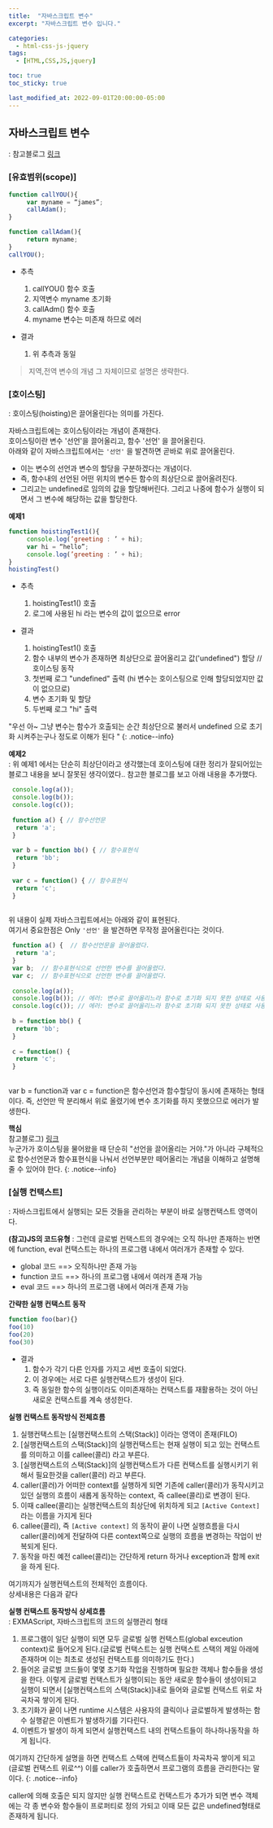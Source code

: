 ```yaml
---
title:  "자바스크립트 변수"
excerpt: "자바스크립트 변수 입니다."

categories:
  - html-css-js-jquery
tags:
  - [HTML,CSS,JS,jquery]

toc: true
toc_sticky: true

last_modified_at: 2022-09-01T20:00:00-05:00
---
```


## 자바스크립트 변수
: 참고블로그 [링크](https://yubylab.tistory.com/entry/%EC%9E%90%EB%B0%94%EC%8A%A4%ED%81%AC%EB%A6%BD%ED%8A%B8-%EB%B3%80%EC%88%98%EB%A1%9C-%EC%9E%90%EB%B0%94%EC%8A%A4%ED%81%AC%EB%A6%BD%ED%8A%B8-%EC%9D%B4%ED%95%B4%ED%95%98%EA%B8%B0)
### [유효범위(scope)]

```js
function callYOU(){
     var myname = “james”;
     callAdam();
}

function callAdam(){
     return myname;
}
callYOU();

```

- 추측
  1. callYOU() 함수 호출
  2. 지역변수 myname 초기화
  3. callAdm() 함수 호출
  4. myname 변수는 미존재 하므로 에러

- 결과
  1. 위 추측과 동일

> 지역,전역 변수의 개념 그 자체이므로 설명은 생략한다.


### [호이스팅]
: 호이스팅(hoisting)은 끌어올린다는 의미를 가진다.  

자바스크립트에는 호이스팅이라는 개념이 존재한다.  
호이스팅이란 변수 '선언'을 끌어올리고, 함수 '선언' 을 끌어올린다.  
아래와 같이 자바스크립트에서는 `'선언'` 을 발견하면 곧바로 위로 끌어올린다.

- 이는 변수의 선언과 변수의 할당을 구분하겠다는 개념이다.  
- 즉, 함수내의 선언된 어떤 위치의 변수든 함수의 최상단으로 끌어올려진다. 
- 그리고는 undefined로 임의의 값을 할당해버린다. 그리고 나중에 함수가 실행이 되면서 그 변수에 해당하는 값을 할당한다.
  
**예제1**
```js
function hoistingTest1(){
     console.log(’greeting : ’ + hi);
     var hi = “hello”;
     console.log(’greeting : ’ + hi);
}
hoistingTest()

```

- 추측
  1. hoistingTest1() 호출
  2. 로그에 사용된 hi 라는 변수의 값이 없으므로 error
 
- 결과
  1. hoistingTest1() 호출
  2. 함수 내부의 변수가 존재하면 최상단으로 끌어올리고 값('undefined") 할당   //호이스팅 동작
  3. 첫번째 로그 "undefined" 출력 (hi 변수는 호이스팅으로 인해 할당되었지만 값이 없으므로)
  4. 변수 초기화 및 할당
  5. 두번째 로그 "hi" 출력
  
"우선 아~ 그냥 변수는 함수가 호출되는 순간 최상단으로 불러서 undefined 으로 초기화 시켜주는구나 정도로 이해가 된다 "
{: .notice--info}  
  
  
**예제2**  
: 위 예제1 에서는 단순히 최상단이라고 생각했는데 호이스팅에 대한 정리가 잘되어있는 블로그 내용을 보니 잘못된 생각이였다.. 참고한 블로그를 보고 아래 내용을 추가했다.

```js
 console.log(a());
 console.log(b());
 console.log(c());
 
 function a() { // 함수선언문
  return 'a';
 }
  
 var b = function bb() { // 함수표현식
  return 'bb';
 }
 
 var c = function() { // 함수표현식
  return 'c';
 } 
 
```

위 내용이 실제 자바스크립트에서는 아래와 같이 표현된다.  
여기서 중요한점은 Only `'선언'` 을 발견하면 무작정 끌어올린다는 것이다. 
 
```js
 function a() {  // 함수선언문을 끌어올렸다.
  return 'a';
 }
 var b;  // 함수표현식으로 선언한 변수를 끌어올렸다.
 var c;  // 함수표현식으로 선언한 변수를 끌어올렸다.
 
 console.log(a());
 console.log(b()); // 에러: 변수로 끌어올리느라 함수로 초기화 되지 못한 상태로 사용되었다,
 console.log(c()); // 에러: 변수로 끌어올리느라 함수로 초기화 되지 못한 상태로 사용되었다,
 
 b = function bb() {
  return 'bb';
 }
 
 c = function() {
  return 'c';
 } 
 
```
  
var b = function과 var c = function은  함수선언과 함수할당이 동시에 존재하는 형태이다.
즉, 선언만 딱 분리해서 위로 올렸기에 변수 초기화를 하지 못했으므로 에러가 발생한다.


**핵심**  
참고블로그) [링크](https://kim6394.tistory.com/19)  
누군가가 호이스팅을 물어왔을 때 단순히 "선언을 끌어올리는 거야."가 아니라
구체적으로 함수선언문과 함수표현식을 나눠서 선언부분만 떼어올리는 개념을
이해하고 설명해줄 수 있어야 한다.
{: .notice--info}
  
  
### [실행 컨택스트]
: 자바스크립트에서 실행되는 모든 것들을 관리하는 부분이 바로 실행컨택스트 영역이다.

**(참고)JS의 코드유형**
: 그런데 글로벌 컨택스트의 경우에는 오직 하나만 존재하는 반면에 function, eval 컨택스트는 하나의 프로그램 내에서 여러개가 존재할 수 있다.  
- global 코드    ==> 오직하나만 존재 가능
- function 코드  ==> 하나의 프로그램 내에서 여러개 존재 가능
- eval 코드      ==> 하나의 프로그램 내에서 여러개 존재 가능

**간략한 실행 컨택스트 동작**

```js
function foo(bar){}
foo(10)
foo(20)
foo(30)

```

- 결과
  1. 함수가 각기 다른 인자를 가지고 세번 호출이 되었다. 
  2. 이 경우에는 서로 다른 실행컨택스트가 생성이 된다.
  3. 즉 동일한 함수의 실행이라도 이미존재하는 컨택스트를 재활용하는 것이 아닌 새로운 컨택스트를 계속 생성한다.

**실행 컨택스트 동작방식 전체흐름**  

1. 실행컨택스트는 [실행컨택스트의 스택(Stack)] 이라는 영역이 존재(FILO)
2. [실행컨택스트의 스택(Stack)]의 실행컨택스트는 현재 실행이 되고 있는 컨택스트를 의미하고 이를 callee(콜리) 라고 부른다.
3. [실행컨택스트의 스택(Stack)]의 실행컨택스트가 다른 컨택스트를 실행시키기 위해서 필요한것을 caller(콜러) 라고 부른다.
4. caller(콜러)가 어떠한 context를 실행하게 되면 기존에 caller(콜러)가 동작시키고 있던 실행의 흐름이 새롭게 동작하는 context, 즉 callee(콜리)로 변경이 된다.
5. 이때 callee(콜리)는 실행컨택스트의 최상단에 위치하게 되고 `[Active Context]` 라는 이름을 가지게 된다
6. callee(콜리), 즉 `[Active context]` 의 동작이 끝이 나면 실행흐름을 다시 caller(콜러)에게 전달하여 다른 context쪽으로 실행의 흐름을 변경하는 작업이 반복되게 된다. 
7. 동작을 마친 예전 callee(콜리)는 간단하게 return 하거나 exception과 함께 exit을 하게 된다.

여기까지가 실행컨텍스트의 전체적인 흐름이다.  
상세내용은 다음과 같다 
  
**실행 컨택스트 동작방식 상세흐름**  
: EXMAScript, 자바스크립트의 코드의 실행관리 형태  
  
1. 프로그램이 일단 실행이 되면 모두 글로벌 실행 컨택스트(global exceution context)로 들어오게 된다.(글로벌 컨택스트는 실행 컨택스트 스택의 제일 아래에 존재하며 이는 최초로 생성된 컨택스트를 의미하기도 한다.)
2. 들어온 글로벌 코드들이 몇몇 초기화 작업을 진행하며 필요한 객체나 함수들을 생성을 한다. 이렇게 글로벌 컨택스트가 실행이되는 동안 새로운 함수들이 생성이되고 실행이 되면서 [실행컨택스트의 스택(Stack)]내로 들어와 글로벌 컨택스트 위로 차곡차곡 쌓이게 된다.
3. 초기화가 끝이 나면 runtime 시스템은 사용자의 클릭이나 글로벌하게 발생하는 함수 실행같은 이벤트가 발생하기를 기다린다.
4. 이벤트가 발생이 하게 되면서 실행컨택스트 내의 컨택스트들이 하나하나동작을 하게 됩니다.


여기까지 간단하게 설명을 하면 컨택스트 스택에 컨택스트들이 차곡차곡 쌓이게 되고(글로벌 컨택스트 위로^^) 이를 
caller가 호출하면서 프로그램의 흐름을 관리한다는 말이다. 
{: .notice--info}



caller에 의해 호출은 되지 않지만 실행 컨택스트로 컨택스트가 추가가 되면 변수 객체에는 각 종 변수와 함수들이 프로퍼티로 정의 가되고 이때 모든 값은 undefined형태로 존재하게 됩니다.

